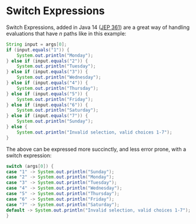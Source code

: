 # Switch Expressions

Switch Expressions, added in Java 14 ([JEP 361](https://openjdk.java.net/jeps/361)) are a great way of handling evaluations that have _n_ paths like in this example: 

```java
String input = args[0];
if (input.equals("1")) {
	System.out.println("Monday");
} else if (input.equals("2")) {
	System.out.println("Tuesday");
} else if (input.equals("3")) {
	System.out.println("Wednesday");
} else if (input.equals("4")) {
	System.out.println("Thursday");
} else if (input.equals("5")) {
	System.out.println("Friday");
} else if (input.equals("6")) {
	System.out.println("Saturday");
} else if (input.equals("7")) {
	System.out.println("Sunday");
} else {
	System.out.println("Invalid selection, valid choices 1-7");
}
```

The above can be expressed more succinctly, and less error prone, with a switch expression: 

```java
switch (args[0]) {
case "1" -> System.out.println("Sunday");
case "2" -> System.out.println("Monday");
case "3" -> System.out.println("Tuesday");
case "4" -> System.out.println("Wednesday");
case "5" -> System.out.println("Thursday");
case "6" -> System.out.println("Friday");
case "7" -> System.out.println("Saturday");
default -> System.out.println("Invalid selection, valid choices 1-7");
}
```